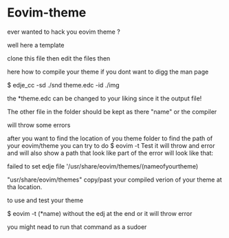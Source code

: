 # Eovim-theme
ever wanted to hack you eovim theme ?

   well here a template
	 
clone this file then edit the files then

here how to compile your theme if you dont want to digg the man page

$ edje_cc -sd ./snd theme.edc -id ./img

the *theme.edc can be changed to your liking since it the output file!

The other file in the folder should be kept as there "name" or the compiler 

will throw some errors 

after you want to find the location of you theme folder
to find the path of your eovim/theme you can try to do
$ eovim -t Test
it will throw and error and will also show a path that look like 
part of the error will look like that:

failed to set edje file '/usr/share/eovim/themes/(nameofyourtheme)

"usr/share/eovim/themes" copy/past your compiled verion of your theme at tha location.

to use and test your theme  

$ eovim -t (*name) without the edj at the end or it will throw error

you might nead to run that command as a sudoer 
